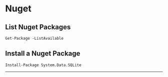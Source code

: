 # Nuget

## List Nuget Packages

`Get-Package -ListAvailable`

## Install a Nuget Package

`Install-Package System.Data.SQLite`


___
<br>
